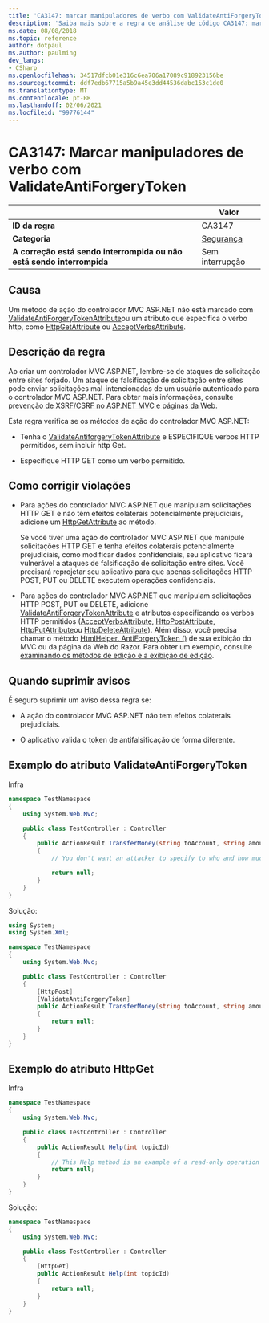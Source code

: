 ```yaml
---
title: 'CA3147: marcar manipuladores de verbo com ValidateAntiForgeryToken (análise de código)'
description: 'Saiba mais sobre a regra de análise de código CA3147: marcar manipuladores de verbo com ValidateAntiForgeryToken'
ms.date: 08/08/2018
ms.topic: reference
author: dotpaul
ms.author: paulming
dev_langs:
- CSharp
ms.openlocfilehash: 34517dfcb01e316c6ea706a17089c918923156be
ms.sourcegitcommit: ddf7edb67715a5b9a45e3dd44536dabc153c1de0
ms.translationtype: MT
ms.contentlocale: pt-BR
ms.lasthandoff: 02/06/2021
ms.locfileid: "99776144"
---
```

# <a name="ca3147-mark-verb-handlers-with-validateantiforgerytoken"></a>CA3147: Marcar manipuladores de verbo com ValidateAntiForgeryToken

| | Valor |
|-|-|
| **ID da regra** |CA3147|
| **Categoria** |[Segurança](security-warnings.md)|
| **A correção está sendo interrompida ou não está sendo interrompida** |Sem interrupção|

## <a name="cause"></a>Causa

Um método de ação do controlador MVC ASP.NET não está marcado com [ValidateAntiForgeryTokenAttribute](/previous-versions/aspnet/dd492108(v=vs.118))ou um atributo que especifica o verbo http, como [HttpGetAttribute](/previous-versions/aspnet/ee470993(v%3dvs.118)) ou [AcceptVerbsAttribute](/previous-versions/aspnet/dd470553%28v%3dvs.118%29).

## <a name="rule-description"></a>Descrição da regra

Ao criar um controlador MVC ASP.NET, lembre-se de ataques de solicitação entre sites forjado. Um ataque de falsificação de solicitação entre sites pode enviar solicitações mal-intencionadas de um usuário autenticado para o controlador MVC ASP.NET. Para obter mais informações, consulte [prevenção de XSRF/CSRF no ASP.NET MVC e páginas da Web](/aspnet/mvc/overview/security/xsrfcsrf-prevention-in-aspnet-mvc-and-web-pages).

Esta regra verifica se os métodos de ação do controlador MVC ASP.NET:

- Tenha o [ValidateAntiforgeryTokenAttribute](/previous-versions/aspnet/dd492108%28v%3dvs.118%29) e ESPECIFIQUE verbos HTTP permitidos, sem incluir http Get.

- Especifique HTTP GET como um verbo permitido.

## <a name="how-to-fix-violations"></a>Como corrigir violações

- Para ações do controlador MVC ASP.NET que manipulam solicitações HTTP GET e não têm efeitos colaterais potencialmente prejudiciais, adicione um [HttpGetAttribute](/previous-versions/aspnet/ee470993%28v%3dvs.118%29) ao método.

  Se você tiver uma ação do controlador MVC ASP.NET que manipule solicitações HTTP GET e tenha efeitos colaterais potencialmente prejudiciais, como modificar dados confidenciais, seu aplicativo ficará vulnerável a ataques de falsificação de solicitação entre sites.  Você precisará reprojetar seu aplicativo para que apenas solicitações HTTP POST, PUT ou DELETE executem operações confidenciais.

- Para ações do controlador MVC ASP.NET que manipulam solicitações HTTP POST, PUT ou DELETE, adicione [ValidateAntiForgeryTokenAttribute](/previous-versions/aspnet/dd492108(v=vs.118)) e atributos especificando os verbos HTTP permitidos ([AcceptVerbsAttribute](/previous-versions/aspnet/dd470553%28v%3dvs.118%29), [HttpPostAttribute](/previous-versions/aspnet/ee264023%28v%3dvs.118%29), [HttpPutAttribute](/previous-versions/aspnet/ee470909%28v%3dvs.118%29)ou [HttpDeleteAttribute](/previous-versions/aspnet/ee470917%28v%3dvs.118%29)). Além disso, você precisa chamar o método [HtmlHelper. AntiForgeryToken ()](/previous-versions/aspnet/dd504812%28v%3dvs.118%29) de sua exibição do MVC ou da página da Web do Razor. Para obter um exemplo, consulte [examinando os métodos de edição e a exibição de edição](/aspnet/mvc/overview/getting-started/introduction/examining-the-edit-methods-and-edit-view).

## <a name="when-to-suppress-warnings"></a>Quando suprimir avisos

É seguro suprimir um aviso dessa regra se:

- A ação do controlador MVC ASP.NET não tem efeitos colaterais prejudiciais.

- O aplicativo valida o token de antifalsificação de forma diferente.

## <a name="validateantiforgerytoken-attribute-example"></a>Exemplo do atributo ValidateAntiForgeryToken

Infra

```csharp
namespace TestNamespace
{
    using System.Web.Mvc;

    public class TestController : Controller
    {
        public ActionResult TransferMoney(string toAccount, string amount)
        {
            // You don't want an attacker to specify to who and how much money to transfer.

            return null;
        }
    }
}
```

Solução:

```csharp
using System;
using System.Xml;

namespace TestNamespace
{
    using System.Web.Mvc;

    public class TestController : Controller
    {
        [HttpPost]
        [ValidateAntiForgeryToken]
        public ActionResult TransferMoney(string toAccount, string amount)
        {
            return null;
        }
    }
}
```

## <a name="httpget-attribute-example"></a>Exemplo do atributo HttpGet

Infra

```csharp
namespace TestNamespace
{
    using System.Web.Mvc;

    public class TestController : Controller
    {
        public ActionResult Help(int topicId)
        {
            // This Help method is an example of a read-only operation with no harmful side effects.
            return null;
        }
    }
}
```

Solução:

```csharp
namespace TestNamespace
{
    using System.Web.Mvc;

    public class TestController : Controller
    {
        [HttpGet]
        public ActionResult Help(int topicId)
        {
            return null;
        }
    }
}
```
